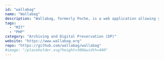 ```yaml
---
id: "wallabag"
name: "Wallabag"
description: "Wallabag, formerly Poche, is a web application allowing you to save articles to read them later with improved readability."
tags:
  - "MIT"
  - "PHP"
category: "Archiving and Digital Preservation (DP)"
website: "https://www.wallabag.org"
repo: "https://github.com/wallabag/wallabag"
#image: "/placeholder.svg?height=300&width=400"
---
```


